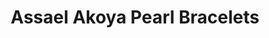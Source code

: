 ---
title: Assael Akoya Pearl Bracelets
description: |
  Akoya Pearl double- or triple-strand bracelets with White Gold and Diamond accents are a timeless way to add an elegant accent to your ensemble.
specs: |
  Assael offers single, double, and triple row Akoya strand bracelets. Sizes start at 6.5mm and go up to 9.0 mm.
images:
  - /uploads/assael-akoya-pearl-bracelets.png
category: Akoya
order: 13
tags:
---